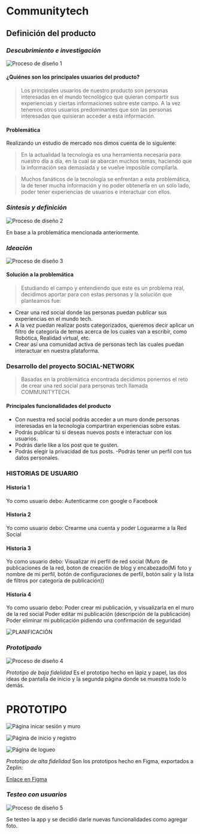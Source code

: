 # Communitytech
## Definición del producto
### _Descubrimiento e investigación_
![Proceso de diseño 1](https://lh5.googleusercontent.com/87kdbH1PfKC9A8Iik8Ks9z3sbTgzKKyCP_DRUHHU9F-6FT4lqQU5cASr7fMwocdfBGF6z1bGtT1XNVh-vV8gaeLH-SzmFBy0bopUi5hCTHAQ-z8nZm1_WKBfjoAP7QndyxdDOsj8N7U)

#### ¿Quiénes son los principales usuarios del producto?
> Los principales usuarios de nuestro producto son personas interesadas en el mundo tecnológico que quieran compartir sus experiencias y ciertas informaciones sobre este campo.
> A la vez tenemos otros usuarios predominantes que son las personas interesadas que quisieran acceder a esta información.
#### Problemática
Realizando un estudio de mercado nos dimos cuenta de lo siguiente:
> En la actualidad la tecnología es una herramienta necesaria para nuestro día a día, en la cual se abarcan muchos temas, haciendo que la información sea demasiada y se vuelve imposible compilarla.

> Muchos fanáticos de la tecnología se enfrentan a esta problemática, la de tener mucha información y no poder obtenerla en un solo lado, poder tener experiencias de usuarios e interactuar con ellos.


### _Síntesis y definición_

![Proceso de diseño 2](https://lh5.googleusercontent.com/nQIPFhjS7QtmjupPsDHE8hURMZRdowkuopqIsWMGYR6YCdNRd3eDlDHfz11NZ6MGCpG3iiVHx3ZY3gsutpaHz_aU0gPp-Ak2v224rR0VHUpEKbVjLB3UofCv521cEbA3P0yhr_Hc-8M)

En base a la problemática mencionada anteriormente. 

### _Ideación_

![Proceso de diseño 3](https://lh4.googleusercontent.com/KUDC2ezoy6SbbodIMunjDjlFvdqj81VOX6X8wQBfDAsyOZFy4WnjHBJZpLnX6cFM0_iBT416x67eXQRRFqMXsydRFNX5L_0tQpiRX3NKhl-qylj9QQUpdyBIS7msN5hxz3MjsCjfZ6o)

#### Solución a la problemática
> Estudiando el campo y entendiendo que este es un problema real, decidimos aportar para con estas personas y la solución que planteamos fue:
- Crear una red social donde las personas puedan publicar sus experiencias en el mundo tech.
- A la vez puedan realizar posts categorizados, queremos decir aplicar un filtro de categoría de temas acerca de los cuales van a escribir, como Robótica, Realidad virtual, etc.
- Crear así una comunidad activa de personas tech las cuales puedan interactuar en nuestra plataforma.

### Desarrollo del proyecto SOCIAL-NETWORK
> Basadas en la problemática encontrada decidimos ponernos el reto de crear una red social para personas tech llamada COMMUNITYTECH.

#### Principales funcionalidades del producto
- Con nuestra red social podrás acceder a un muro donde personas interesadas en la tecnología compartiran experiencias sobre estas.
- Podrás publicar tú si deseas nuevos posts e interactuar con los usuarios.
- Podrás darle like a los post que te gusten.
- Podrás elegir la privacidad de tus posts.
-Podrás tener un perfil con tus datos personales.

### HISTORIAS DE USUARIO
#### Historia 1
Yo como usuario debo:
Autenticarme con google o Facebook

#### Historia 2
Yo como usuario debo:
Crearme una cuenta y poder Loguearme a la Red Social

#### Historia 3
Yo como usuario debo:
Visualizar mi perfil de red social (Muro de publicaciones de la red, boton de creación de blog y encabezado(Mi foto y nombre de mi perfil, botón de configuraciones de perfil, botón salir y la lista de filtros por categoría de publicación))

#### Historia 4
Yo como usuario debo:
Poder crear mi publicación, y visualizarla en el muro de la red social
Poder editar mi publicación (descripción de la publicación)
Poder eliminar mi publicación pidiendo una confirmación de seguridad

![PLANIFICACIÓN](https://ibb.co/M7tm9Bw)

### _Prototipado_

![Proceso de diseño 4](https://lh4.googleusercontent.com/O0va4gSdInWa4i-2gLgIpaTBCaAeoFeqjtc1OqVtSJpvqVmm4vnC45jzYNkfS7JEnRJY05JzjXXYGIOiM_Y_iTq-D_NM47yFfjrTZQSe8OL_2nx0ieLWNKKVbOJz_tXE8zX09Ibv3mc)

_Prototipo de baja fidelidad_
Es el prototipo hecho en lápiz y papel, las dos ideas de pantalla de inicio y la segunda página donde se muestra todo lo demás.

# PROTOTIPO

![Página inicar sesión y muro](https://ibb.co/wKwy5jT)

![Página de inicio y registro](https://ibb.co/cYk49J4)

![Página de logueo](https://ibb.co/dgygRg5)

_Prototipo de alta fidelidad_
Son los prototipos hecho en Figma, exportados a Zeplin:

[Enlace en Figma](https://www.figma.com/file/EBKxU5IB4HNiLTY5pofqe5VJ/Untitled?node-id=0%3A1)

### _Testeo con usuarios_

![Proceso de diseño 5](https://lh5.googleusercontent.com/QllK4qB6uZtg6YFMriQKgpgLRO6gnNb1H88eBZ_7-GUvWleZ1GfXrE8BgFdEyQRgp2OM5bGXn_eBxaoOELRrN3nI9R3A7GlW6MAo6Yf67nqwow059gTQXvom9ULgDrXlVKUMGVJ00NE)

Se testeo la app y se decidió darle nuevas funcionalidades como agregar foto.

